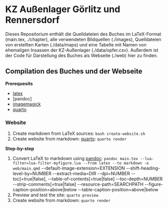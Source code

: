 # KZ Außenlager Görlitz und Rennersdorf

Dieses Repositorium enthält die Quelldateien des Buches im LaTeX-Format (main.tex, ./chapter), alle verwendeten Bildquellen (./images), Quelldateien von erstellten Karten (./data/maps) und eine Tabelle mit Namen von ehemaligen Insassen der KZ-Außenlager (./data/opfer.csv). Außerdem ist der Code für Darstellung des Buches als Webseite (./web) hier zu finden. 


## Compilation des Buches und der Webseite

**Prerequesits**
- [latex]()
- [pandoc]
- [imagemagick]()
- [quarto](https://quarto.org/docs/websites/)

### Website
1. Create markdown from LaTeX sources: `bash create-website.sh`
2. Create website from markdown: [quarto](https://quarto.org/docs/websites/): `quarto render`


**Step-by-step**

1. Convert LaTeX to markdown using [pandoc](https://pandoc.org/MANUAL.html): 
`pandoc main.tex --lua-filter=lua-filter-myfigure.lua --from latex --to markdown -o web/main.qmd`
--default-image-extension=EXTENSION
--shift-heading-level-by=NUMBER 
--extract-media=DIR
--dpi=NUMBER
--toc[=true|false], --table-of-contents[=true|false]
--toc-depth=NUMBER
--strip-comments[=true|false]
--resource-path=SEARCHPATH
--figure-caption-position=above|below
--table-caption-position=above|below
2. Preview and test the site: `quarto preview`
3. Create website from markdown: `quarto render`

